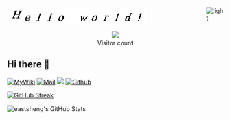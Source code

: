 <img align="center" src="./figs/hello_world.gif" alt="Hello world">
<img align="right" alt="light" width="40" src="https://cdn.pixabay.com/animation/2022/10/12/22/41/22-41-33-918_512.gif">

<p align="center"> 
  <img src="https://profile-counter.glitch.me/eastsheng/count.svg" />
  <br>Visitor count
</p>

## Hi there 👋  

[![MyWiki](https://img.shields.io/badge/Docs-MyWiki-blue)](https://eastsheng.github.io/MyWikiSite)
[![Mail](https://img.shields.io/badge/email-eastsheng@hotmail.com-red)](mailto:eastsheng@hotmail.com)
![](https://komarev.com/ghpvc/?username=eastsheng&label=PROFILE+VIEWS)
[![Github](https://img.shields.io/github/followers/eastsheng?label=Github&style=social)](https://github.com/eastsheng)

[![GitHub Streak](https://github-readme-streak-stats.herokuapp.com/?user=eastsheng)](https://git.io/streak-stats)


<img align="center" width="49%" src="https://github-readme-stats.vercel.app/api?username=eastsheng&&show_icons=true&theme=radical&line_height=31.8&v=5&count_private=true" alt="eastsheng's GitHub Stats" />


